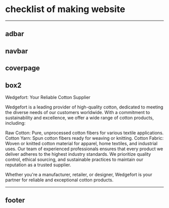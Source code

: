 # checklist of making website

---

## adbar



## navbar



## coverpage



## box2

Wedgefort: Your Reliable Cotton Supplier

Wedgefort is a leading provider of high-quality cotton, dedicated to meeting the diverse needs of our customers worldwide. With a commitment to sustainability and excellence, we offer a wide range of cotton products, including:

Raw Cotton: Pure, unprocessed cotton fibers for various textile applications.
Cotton Yarn: Spun cotton fibers ready for weaving or knitting.
Cotton Fabric: Woven or knitted cotton material for apparel, home textiles, and industrial uses.
Our team of experienced professionals ensures that every product we deliver adheres to the highest industry standards. We prioritize quality control, ethical sourcing, and sustainable practices to maintain our reputation as a trusted supplier.

Whether you're a manufacturer, retailer, or designer, Wedgefort is your partner for reliable and exceptional cotton products.

---

## footer


